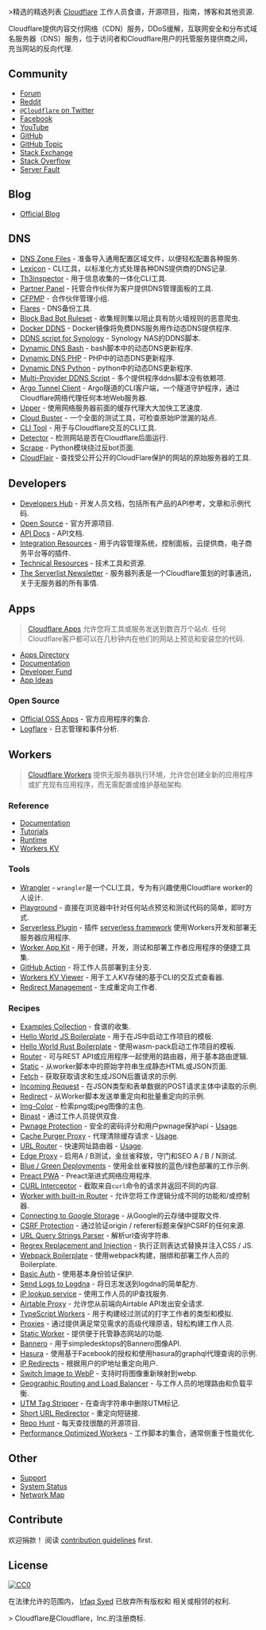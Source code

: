 <div class="github-widget" data-repo="irazasyed/awesome-cloudflare"></div>
<script async src="https://pagead2.googlesyndication.com/pagead/js/adsbygoogle.js"></script><ins class="adsbygoogle" style="display:block" data-ad-client="ca-pub-6890694312814945" data-ad-slot="5473692530" data-ad-format="auto"  data-full-width-responsive="true"></ins><script>(adsbygoogle = window.adsbygoogle || []).push({});</script>

&gt;精选的精选列表 [Cloudflare](https://www.cloudflare.com) 工作人员食谱，开源项目，指南，博客和其他资源.

Cloudflare提供内容交付网络（CDN）服务，DDoS缓解，互联网安全和分布式域名服务器（DNS）服务，位于访问者和Cloudflare用户的托管服务提供商之间，充当网站的反向代理.



## Community

- [Forum](https://community.cloudflare.com)
- [Reddit](https://www.reddit.com/r/CloudFlare)
- [`@Cloudflare` on Twitter](https://twitter.com/cloudflare)
- [Facebook](https://www.facebook.com/Cloudflare)
- [YouTube](https://www.youtube.com/cloudflare-)
- [GitHub](https://github.com/cloudflare)
- [GitHub Topic](https://github.com/topics/cloudflare)
- [Stack Exchange](https://stackexchange.com/search?q=cloudflare)
- [Stack Overflow](https://stackoverflow.com/questions/tagged/cloudflare)
- [Server Fault](https://serverfault.com/questions/tagged/cloudflare)

## Blog

- [Official Blog](https://blog.cloudflare.com)

## DNS

- [DNS Zone Files](https://github.com/irazasyed/dns-zone-files) - 准备导入通用配置区域文件，以便轻松配置各种服务.
- [Lexicon](https://github.com/AnalogJ/lexicon) -  CLI工具，以标准化方式处理各种DNS提供商的DNS记录.
- [Th3inspector](https://github.com/Moham3dRiahi/Th3inspector) - 用于信息收集的一体化CLI工具.
- [Partner Panel](https://github.com/ZE3kr/Cloudflare-CNAME-Setup) - 托管合作伙伴为客户提供DNS管理面板的工具.
- [CFPMP](https://github.com/Netrvin/CFPMP) - 合作伙伴管理小组.
- [Flares](https://github.com/lfaoro/flares) -  DNS备份工具.
- [Block Bad Bot Ruleset](https://github.com/SukkaW/cloudflare-block-bad-bot-ruleset) - 收集规则集以阻止具有防火墙规则的恶意爬虫.
- [Docker DDNS](https://github.com/oznu/docker-cloudflare-ddns) -  Docker镜像将免费DNS服务用作动态DNS提供程序.
- [DDNS script for Synology](https://github.com/joshuaavalon/SynologyCloudflareDDNS) -  Synology NAS的DDNS脚本.
- [Dynamic DNS Bash](https://github.com/yulewang/cloudflare-api-v4-ddns) -  bash脚本中的动态DNS更新程序.
- [Dynamic DNS PHP](https://github.com/lyoshenka/cloudflare-ddns) -  PHP中的动态DNS更新程序.
- [Dynamic DNS Python](https://github.com/adrienbrignon/cloudflare-ddns) -  python中的动态DNS更新程序.
- [Multi-Provider DDNS Script](https://github.com/phuslu/ddns) - 多个提供程序ddns脚本没有依赖项.
- [Argo Tunnel Client](https://github.com/cloudflare/cloudflared) -  Argo隧道的CLI客户端，一个隧道守护程序，通过Cloudflare网络代理任何本地Web服务器.
- [Upper](https://github.com/ostark/upper) - 使用网络服务器前面的缓存代理大大加快工艺速度.
- [Cloud Buster](https://github.com/SageHack/cloud-buster) - 一个全面的测试工具，可检查原始IP泄漏的站点.
- [CLI Tool](https://github.com/danielpigott/cloudflare-cli) - 用于与Cloudflare交互的CLI工具.
- [Detector](https://github.com/k4m4/cloudflare-detect) - 检测网站是否在Cloudflare后面运行.
- [Scrape](https://github.com/Anorov/cloudflare-scrape) -  Python模块绕过反bot页面.
- [CloudFlair](https://github.com/christophetd/CloudFlair) - 查找受公开公开的CloudFlare保护的网站的原始服务器的工具.

## Developers

- [Developers Hub](https://developers.cloudflare.com) - 开发人员文档，包括所有产品的API参考，文章和示例代码.
- [Open Source](https://cloudflare.github.io) - 官方开源项目.
- [API Docs](https://api.cloudflare.com) -  API文档.
- [Integration Resources](https://www.cloudflare.com/integrations) - 用于内容管理系统，控制面板，云提供商，电子商务平台等的插件.
- [Technical Resources](https://www.cloudflare.com/technical-resources) - 技术工具和资源.
- [The Serverlist Newsletter](https://blog.cloudflare.com/serverlist) - 服务器列表是一个Cloudflare策划的时事通讯，关于无服务器的所有事情.

## Apps

> [Cloudflare Apps](https://www.cloudflare.com/apps/developers)  允许您将工具或服务发送到数百万个站点.  任何Cloudflare客户都可以在几秒钟内在他们的网站上预览和安装您的代码.

- [Apps Directory](https://www.cloudflare.com/apps)
- [Documentation](https://www.cloudflare.com/apps/developer/docs/getting-started)
- [Developer Fund](https://www.cloudflare.com/fund)
- [App Ideas](https://github.com/cloudflare-apps/ideas)

### Open Source

- [Official OSS Apps](https://github.com/cloudflare-apps) - 官方应用程序的集合.
- [Logflare](https://github.com/Logflare/cloudflare-app) - 日志管理和事件分析.

## Workers

> [Cloudflare Workers](https://www.cloudflare.com/products/cloudflare-workers) 提供无服务器执行环境，允许您创建全新的应用程序或扩充现有应用程序，而无需配置或维护基础架构.

### Reference

- [Documentation](https://workers.cloudflare.com/docs)
- [Tutorials](https://workers.cloudflare.com/docs/tutorials)
- [Runtime](https://workers.cloudflare.com/docs/reference/runtime)
- [Workers KV](https://workers.cloudflare.com/docs/reference/storage)

### Tools

- [Wrangler](https://github.com/cloudflare/wrangler) - `wrangler`是一个CLI工具，专为有兴趣使用Cloudflare worker的人设计.
- [Playground](https://www.cloudflareworkers.com) - 直接在浏览器中针对任何站点预览和测试代码的简单，即时方式.
- [Serverless Plugin](https://workers.cloudflare.com/docs/reference/tooling/serverless) - 插件 [serverless framework](https://github.com/serverless/serverless) 使用Workers开发和部署无服务器应用程序.
- [Worker App Kit](https://github.com/postlight/cloudflare-worker-app-kit) - 用于创建，开发，测试和部署工作者应用程序的便捷工具集.
- [GitHub Action](https://github.com/cpilsworth/cloudflare-worker-action) - 将工作人员部署到主分支.
- [Workers KV Viewer](https://github.com/jroyal/cloudflare-workers-kv-viewer) - 用于工人KV存储的基于CLI的交互式查看器.
- [Redirect Management](https://forwarding.app) - 生成重定向工作者.

### Recipes

- [Examples Collection](https://github.com/cloudflare/worker-examples) - 食谱的收集.
- [Hello World JS Boilerplate](https://github.com/cloudflare/worker-template) - 用于在JS中启动工作项目的模板.
- [Hello World Rust Boilerplate](https://github.com/cloudflare/rustwasm-worker-template) - 使用wasm-pack启动工作项目的模板.
- [Router](https://github.com/cloudflare/worker-template-router) - 可与REST API或应用程序一起使用的路由器，用于基本路由逻辑.
- [Static](https://github.com/cloudflare/worker-template-static) - 从worker脚本中的原始字符串生成静态HTML或JSON页面.
- [Fetch](https://github.com/cloudflare/worker-template-fetch) - 获取获取请求和生成JSON后置请求的示例.
- [Incoming Request](https://github.com/ashleygwilliams/worker-template-requests) - 在JSON类型和表单数据的POST请求主体中读取的示例.
- [Redirect](https://github.com/cloudflare/worker-template-redirect) - 从Worker脚本发送单重定向和批量重定向的示例.
- [Img-Color](https://github.com/xtuc/img-color-worker) - 检索png或jpeg图像的主色.
- [Binast](https://github.com/xtuc/binast-cf-worker-template) - 通过工作人员提供双食.
- [Pwnage Protection](https://github.com/detroitenglish/pw-pwnage-cfworker) - 安全的密码评分和用户pwnage保护api  -  [Usage](https://community.cloudflare.com/t/estimate-strength-of-users-new-password-input-with-zxcvbn-and-query-haveibeenpwned-for-matches-against-known-hacked-accounts/26378).
- [Cache Purger Proxy](https://gist.github.com/vdbelt/20f116236d2ebffa92f131e679c0551a) - 代理清除缓存请求 -  [Usage](https://community.cloudflare.com/t/worker-recipe-cache-purge-proxy/29978).
- [URL Router](https://github.com/berstend/service-worker-router) - 快速网址路由器 -  [Usage](https://community.cloudflare.com/t/open-source-fast-url-router-for-workers-js-typescript/33406).
- [Edge Proxy](https://github.com/DigitalOptimizationGroup/cloudflare-edge-proxy) - 启用A / B测试，金丝雀释放，守门和SEO A / B / N测试.
- [Blue / Green Deployments](https://github.com/DigitalOptimizationGroup/blue-green-cloudflare-workers) - 使用金丝雀释放的蓝色/绿色部署的工作示例.
- [Preact PWA](https://github.com/DigitalOptimizationGroup/cloudflare-worker-preact-pwa) -  Preact渐进式网络应用程序.
- [CURL Interceptor](https://github.com/Gaafar/curl-worker) - 截取来自`curl`命令的请求并返回不同的内容.
- [Worker with built-in Router](https://github.com/anderly/cloudflare-worker-routing) - 允许您将工作逻辑分成不同的功能和/或控制器.
- [Connecting to Google Storage](https://community.cloudflare.com/t/connecting-to-google-storage/32350) - 从Google的云存储中提取文件.
- [CSRF Protection](https://gist.github.com/simonerni/3501b8de6320ac37398d08d9d2d08561) - 通过验证origin / referer标题来保护CSRF的任何来源.
- [URL Query Strings Parser](https://community.cloudflare.com/t/parse-url-query-strings-with-cloudflare-workers/90286) - 解析url查询字符串.
- [Regrex Replacement and Injection](https://community.cloudflare.com/t/perform-regex-replacements-and-inject-css-javascript-with-cloudflare-workers/90279) - 执行正则表达式替换并注入CSS / JS.
- [Webpack Boilerplate](https://github.com/detroitenglish/cloudflare-workers-webpack-boilerplate) - 使用webpack构建，捆绑和部署工作人员的Boilerplate.
- [Basic Auth](https://github.com/dommmel/cloudflare-workers-basic-auth) - 使用基本身份验证保护.
- [Send Logs to Logdna](https://github.com/boynet/cf-logdna-worker) - 将日志发送到logdna的简单配方.
- [IP lookup service](https://github.com/matthewgall/beta.ipinfo.in) - 使用工作人员的IP查找服务.
- [Airtable Proxy](https://github.com/portable-cto/airtable-proxy-worker) - 允许您从前端向Airtable API发出安全请求.
- [TypeScript Workers](https://github.com/udacity/cloudflare-typescript-workers) - 用于构建经过测试的打字工作者的类型和模拟.
- [Proxies](https://github.com/GitbookIO/proxies-on-cloudflare) - 通过提供满足常见需求的高级代理原语，轻松构建工作人员.
- [Static Worker](https://github.com/manatarms/static-worker) - 提供便于托管静态网站的功能.
- [Bannero](https://github.com/nondanee/bannero) - 用于simpledesktops的Bannero图像API.
- [Hasura](https://github.com/nathanwaters/hasura-cloudflare-worker) - 使用基于Facebook的授权和使用hasura的graphql代理查询的示例.
- [IP Redirects](https://community.cloudflare.com/t/ip-redirects/18285) - 根据用户的IP地址重定向用户.
- [Switch Image to WebP](https://github.com/vidaxl-com/cloudflare_webworkers/blob/master/examples/webp.js) - 支持时将图像重新映射到webp.
- [Geographic Routing and Load Balancer](https://community.cloudflare.com/t/geographic-routing-and-load-balancing-with-cloudflare-workers/21900) - 与工作人员的地理路由和负载平衡.
- [UTM Tag Stripper](https://community.cloudflare.com/t/strip-utm-query-string/47941) - 在查询字符串中删除UTM标记.
- [Short URL Redirector](https://community.cloudflare.com/t/short-url-using-workers/39877) - 重定向短链接.
- [Repo Hunt](https://github.com/signalnerve/repo-hunt) - 每天查找很酷的开源项目.
- [Performance Optimized Workers](https://github.com/pmeenan/cf-workers) - 工作脚本的集合，通常侧重于性能优化.

## Other

- [Support](https://support.cloudflare.com)
- [System Status](https://www.cloudflarestatus.com)
- [Network Map](https://www.cloudflare.com/network)

## Contribute

 欢迎捐款！  阅读 [contribution guidelines](https://github.com/irazasyed/awesome-cloudflare/blob/master/contributing.md) first.

## License

[![CC0](https://mirrors.creativecommons.org/presskit/buttons/88x31/svg/cc-zero.svg)](https://creativecommons.org/publicdomain/zero/1.0)

在法律允许的范围内， [Irfaq Syed](https://github.com/irazasyed) 已放弃所有版权和
相关或相邻的权利.

&gt; Cloudflare是Cloudflare，Inc.的注册商标.
